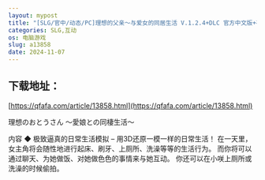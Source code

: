 ```yaml
---
layout: mypost
title: "[SLG/官中/动态/PC]理想的父亲～与爱女的同居生活 V.1.2.4+DLC 官方中文版+存档"
categories: SLG,互动
os: 电脑游戏
slug: a13858
date: 2024-11-07
---
```


## 下载地址：

[https://qfafa.com/article/13858.html](https://qfafa.com/article/13858.html)

理想のおとうさん ～愛娘との同棲生活～

内容
◆ 极致逼真的日常生活模拟 – 用3D还原一模一样的日常生活！
在一天里，女主角将会随性地进行起床、刷牙、上厕所、洗澡等等的生活行为。 而你将可以通过聊天、为她做饭、对她做色色的事情来与她互动。 你还可以在小咲上厕所或洗澡的时候偷拍。